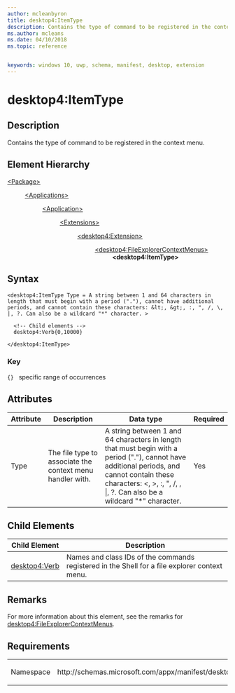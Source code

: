 ```yaml
---
author: mcleanbyron
title: desktop4:ItemType
description: Contains the type of command to be registered in the context menu.
ms.author: mcleans
ms.date: 04/10/2018
ms.topic: reference


keywords: windows 10, uwp, schema, manifest, desktop, extension 
---
```


# desktop4:ItemType

## Description
Contains the type of command to be registered in the context menu.

## Element Hierarchy
<dl>
<dt><a href="element-package.md">&lt;Package&gt;</a></dt>
<dd>
<dl>
<dt><a href="element-applications.md">&lt;Applications&gt;</a></dt>
<dd>
<dl>
<dt><a href="element-application.md">&lt;Application&gt;</a></dt>
<dd>
<dl>
<dt><a href="element-1-extensions.md">&lt;Extensions&gt;</a></dt>
<dd>
<dl>
<dt><a href="element-desktop4-extension.md">&lt;desktop4:Extension&gt;</a></dt>
<dd>
<dl>
<dt><a href="element-desktop4-fileexplorercontextmenus.md">&lt;desktop4:FileExplorerContextMenus&gt;</a></dt>
<dd><b>&lt;desktop4:ItemType&gt;</b></dd>
</dl>
</dd>
</dl>
</dd>
</dl>
</dd>
</dl>
</dd>
</dl>
</dd>
</dl>


## Syntax
```syntax
<desktop4:ItemType Type = A string between 1 and 64 characters in length that must begin with a period ("."), cannot have additional periods, and cannot contain these characters: &lt;, &gt;, :, ", /, \, |, ?. Can also be a wildcard "*" character. >

  <!-- Child elements -->
  desktop4:Verb{0,10000}

</desktop4:ItemType>
```

### Key
`{}`   specific range of occurrences

## Attributes
| Attribute | Description | Data type | Required |
|-----------|-------------|-----------|----------|
| Type | The file type to associate the context menu handler with. | A string between 1 and 64 characters in length that must begin with a period ("."), cannot have additional periods, and cannot contain these characters: <, >, :, ", /, \, &#124;, ?. Can also be a wildcard "*" character. | Yes |

## Child Elements

| Child Element | Description |
|---------------|-------------|
| [desktop4:Verb](element-desktop4-verb.md) | Names and class IDs of the commands registered in the Shell for a file explorer context menu. |  

## Remarks

For more information about this element, see the remarks for [desktop4:FileExplorerContextMenus](element-desktop4-fileexplorercontextmenus.md).

## Requirements

<table>
<colgroup>
<col width="50%" />
<col width="50%" />
</colgroup>
<tbody>
<tr class="odd">
<td><p>Namespace</p></td>
<td><p>http://schemas.microsoft.com/appx/manifest/desktop/windows10/4</p></td>
</tr>
</tbody>
</table>